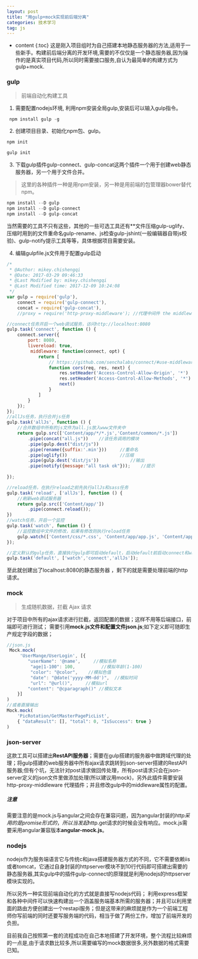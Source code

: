 ```yaml
---
layout: post
title: "用gulp+mock实现前后端分离"
categories: 技术学习
tag: js
---
```

* content
{:toc}
这是刚入项目组时为自己搭建本地静态服务器的方法,适用于一些新手。构建前后端分离的开发环境,需要的不仅仅是一个静态服务器,因为操作的是真实项目代码,所以同时需要接口服务,自认为最简单的构建方式为gulp+mock.
<!-- more -->
### gulp
>前端自动化构建工具

1. 需要配置nodejs环境, 利用npm安装全局gulp,安装后可以输入gulp指令。

```js
 npm install gulp -g
```
2. 创建项目目录、初始化npm包、gulp。

```js
npm init 

gulp init
```

3. 下载gulp插件gulp-connect、gulp-concat这两个插件一个用于创建web静态服务器，另一个用于文件合并。

>这里的各种插件一种是用npm安装，另一种是用前端的包管理器bower替代npm。

```js
npm install --D gulp
npm install --D gulp-connect
npm install --D gulp-concat
```
当然需要的工具不只有这些，其他的一些可选工具还有**文件压缩gulp-uglify、压缩时用到的文件重命名gulp-rename、js检查gulp-jshint(一般编辑器自带js校验)、gulp-notify提示工具等等，具体根据项目需要安装。

4. 编辑gulpfile.js文件用于配置gulp启动

```js
/*
 * @Author: mikey.chishengqi 
 * @Date: 2017-03-29 09:46:33 
 * @Last Modified by: mikey.chishengqi
 * @Last Modified time: 2017-12-09 10:24:08
 */
var gulp = require('gulp'),
    connect = require('gulp-connect'),
    concat = require('gulp-concat'),
    //proxy = require('http-proxy-middleware'); //代理中间件 the middleware of proxy

//connect任务开启一个web调试服务，访问http://localhost:8080 
gulp.task('connect', function () {
    connect.server({
        port: 8080,
        livereload: true,
         middleware: function(connect, opt) {
            return [
                // https://github.com/senchalabs/connect/#use-middleware
                function cors(req, res, next) {
                    res.setHeader('Access-Control-Allow-Origin', '*')
                    res.setHeader('Access-Control-Allow-Methods', '*')
                    next()
                }
            ]
        }
    });
});
//allJs任务，执行合并js任务
gulp.task('allJs', function () {
    //合并数组中所有的js文件为all.js放入www文件夹中
    return gulp.src(['Content/app/*/*.js','Content/common/*.js'])
        .pipe(concat("all.js"))    //该任务调用的模块
        .pipe(gulp.dest("dist/js"))
        .pipe(rename({suffix:'.min'}))     //重命名
        .pipe(uglify())                    //压缩
        .pipe(gulp.dest('dist/js'))            //输出 
        .pipe(notify({message:"all task ok"}));    //提示
      
});

//reload任务，在执行reload之前先执行allJs和sass任务
gulp.task('reload', ['allJs'], function () {
    //刷新web调试服务器
    return gulp.src(['Content/app/'])
        .pipe(connect.reload());
})
//watch任务，开启一个监控
gulp.task('watch', function () {
    //监控数组中文件的修改，如果有修改则执行reload任务
    gulp.watch(['Content/css/*.css', 'Content/app/app.js', 'Content/app/*/*.js', 'Views/*/*.html'], ['reload']);
});

//定义默认的gulp任务，直接执行gulp即可启动default，启动default前启动connect和watch任务
gulp.task('default', ['watch','connect','allJs']);
```
至此就创建出了localhost:8080的静态服务器 ，剩下的就是需要处理前端的http请求。

### mock
>生成随机数据，拦截 Ajax 请求

对于项目中所有的ajax请求进行拦截，返回配置的数据；这样不用等后端接口，前端即可进行测试；
需要引用**mock.js文件和配置文件json.js**;如下定义即可随即生产规定字段的数据；
```js
//json.js
 Mock.mock(
     'UserMange/UserLogin', [{
        "userName": '@name',     //模拟名称
         "age|1-100": 100,          //模拟年龄(1-100)
         "color": "@color",    //模拟色值
         "date": "@date('yyyy-MM-dd')",  //模拟时间
         "url": "@url()",     //模拟url
        "content": "@cparagraph()" //模拟文本
    }]
)
//或者直接输出
Mock.mock(
    'PicRotation/GetMasterPagePicList',
    { "dataResult": [], "total": 0, "IsSuccess": true }
)
```
### json-server
这款工具可以搭建出**RestAPI服务器**；需要在gulp搭建的服务器中做跨域代理的处理；将gulp搭建的web服务器中所有ajax请求跳转到json-server搭建的RestAPI服务器;但有个坑，无法针对post请求做回传处理，所有post请求只会在json-server定义的json文件里做添加处理(所以建议用mock)，另外此插件需要安装 http-proxy-middleware 代理插件；并且修改gulp中的middleware属性的配置。


##### 注意 
需要注意的是mock.js与angular之间会存在兼容问题，因为angular封装的$http采用的是promise形式的，所以当发起$http.get请求的时候会没有响应。mock.js需要采用angular兼容版本**angular-mock.js**。

### nodejs
nodejs作为服务端语言它与传统c和java搭建服务器方式的不同，它不需要依赖iis或者tomcat，它通过自身封装的httpserver模块不到10行代码即可搭建出需要的静态服务器,其实gulp中的插件gulp-connect的原理就是利用nodejs的httpserver模块实现的。

所以另外一种实现前端自动化的方式就是直接写nodejs代码；
利用express框架和各种中间件可以快速构建出一个涵盖服务端基本所需的服务器；并且可以利用里面的路由方便创建出一个restapi服务；但是这带来的麻烦就是作为一个前端工程师你写前端的同时还要写服务端的代码，相当于做了两份工作，增加了前端开发的负担。

目前我自己按照第一套的流程成功在自己本地搭建了开发环境，整个流程比较麻烦的一点是,由于请求数比较多,所以需要编写的mock数据很多,另外数据的格式需要已知。